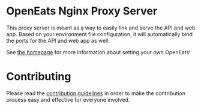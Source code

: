 # OpenEats Nginx Proxy Server

This proxy server is meant as a way to easily link and serve the API and web app. Based on your environment file configuration, it will automatically bind the ports for the API and web app as well.

See [the homepage](https://github.com/open-eats/OpenEats) for more information about setting your own OpenEats!

# Contributing
Please read the [contribution guidelines](https://github.com/RyanNoelk/OpenEats/blob/master/CONTRIBUTING.md) in order to make the contribution process easy and effective for everyone involved.
